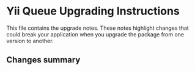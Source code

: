# Yii Queue Upgrading Instructions

This file contains the upgrade notes. These notes highlight changes that could break your
application when you upgrade the package from one version to another.

## Changes summary
